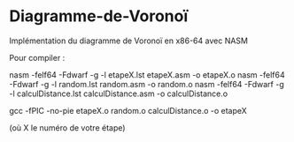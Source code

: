 # Diagramme-de-Voronoï
Implémentation du diagramme de Voronoï en x86-64 avec NASM



Pour compiler : 

nasm -felf64 -Fdwarf -g -l etapeX.lst etapeX.asm -o etapeX.o 
nasm -felf64 -Fdwarf -g -l random.lst random.asm -o random.o
nasm -felf64 -Fdwarf -g -l calculDistance.lst calculDistance.asm -o calculDistance.o

gcc -fPIC -no-pie etapeX.o random.o calculDistance.o -o etapeX


(où X le numéro de votre étape)
